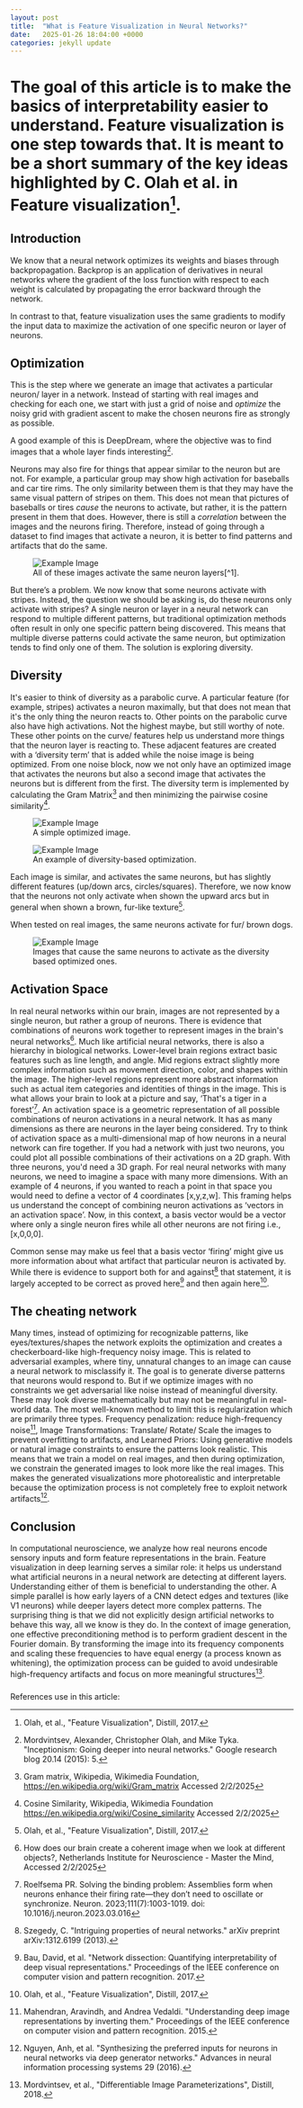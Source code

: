 ```yaml
---
layout: post
title:  "What is Feature Visualization in Neural Networks?"
date:   2025-01-26 18:04:00 +0000
categories: jekyll update
---
```

# The goal of this article is to make the basics of interpretability easier to understand. Feature visualization is one step towards that. It is meant to be a short summary of the key ideas highlighted by C. Olah et al. in Feature visualization[^1].

## Introduction 
We know that a neural network optimizes its weights and biases through backpropagation. Backprop is an application of derivatives in neural networks where the gradient of the loss function with respect to each weight is calculated by propagating the error backward through the network. 

In contrast to that, feature visualization uses the same gradients to modify the input data to maximize the activation of one specific neuron or layer of neurons. 

## Optimization
This is the step where we generate an image that activates a particular neuron/ layer in a network. Instead of starting with real images and checking for each one, we start with just a grid of noise and *optimize* the noisy grid with gradient ascent to make the chosen neurons fire as strongly as possible.

A good example of this is DeepDream, where the objective was to find images that a whole layer finds interesting[^2].

Neurons may also fire for things that appear similar to the neuron but are not. For example, a particular group may show high activation for baseballs and car tire rims. The only similarity between them is that they may have the same visual pattern of stripes on them. This does not mean that pictures of baseballs or tires *cause* the neurons to activate, but rather, it is the pattern present in them that does. However, there is still a *correlation* between the images and the neurons firing. Therefore, instead of going through a dataset to find images that activate a neuron, it is better to find patterns and artifacts that do the same.

<figure>
  <img src="/2025_01_26_feature_visualization/baseball.png" alt="Example Image">
  <figcaption>All of these images activate the same neuron layers[^1].</figcaption>
</figure>


But there’s a problem. We now know that some neurons activate with stripes. Instead, the question we should be asking is, do these neurons only activate with stripes? A single neuron or layer in a neural network can respond to multiple different patterns, but traditional optimization methods often result in only one specific pattern being discovered. This means that multiple diverse patterns could activate the same neuron, but optimization tends to find only one of them. The solution is exploring diversity.

## Diversity
It's easier to think of diversity as a parabolic curve. A particular feature (for example, stripes) activates a neuron maximally, but that does not mean that it's the only thing the neuron reacts to. Other points on the parabolic curve also have high activations. Not the highest maybe, but still worthy of note. These other points on the curve/ features help us understand more things that the neuron layer is reacting to. These adjacent features are created with a ‘diversity term’ that is added while the noise image is being optimized. From one noise block, now we not only have an optimized image that activates the neurons but also a second image that activates the neurons but is different from the first. The diversity term is implemented by calculating the Gram Matrix[^3] and then minimizing the pairwise cosine similarity[^4]. 

<figure>
  <img src="2025_01_26_feature_visualization/pre_optimization.png" alt="Example Image">
  <figcaption>A simple optimized image.</figcaption>
</figure> 

<figure>
  <img src="2025_01_26_feature_visualization/simple_optimization.png" alt="Example Image">
  <figcaption>An example of diversity-based optimization.</figcaption>
</figure> 

Each image is similar, and activates the same neurons, but has slightly different features (up/down arcs, circles/squares). Therefore, we now know that the neurons not only activate when shown the upward arcs but in general when shown a brown, fur-like texture[^1].

When tested on real images, the same neurons activate for fur/ brown dogs.  

<figure>
  <img src="2025_01_26_feature_visualization/dogs.png" alt="Example Image">
  <figcaption>Images that cause the same neurons to activate as the diversity based optimized ones.</figcaption>
</figure> 

## Activation Space
In real neural networks within our brain, images are not represented by a single neuron, but rather a group of neurons. There is evidence that combinations of neurons work together to represent images in the brain's neural networks[^5].
Much like artificial neural networks, there is also a hierarchy in biological networks. Lower-level brain regions extract basic features such as line length, and angle. Mid regions extract slightly more complex information such as movement direction, color, and shapes within the image. The higher-level regions represent more abstract information such as actual item categories and identities of things in the image. This is what allows your brain to look at a picture and say, ‘That's a tiger in a forest’[^6]. An activation space is a geometric representation of all possible combinations of neuron activations in a neural network. It has as many dimensions as there are neurons in the layer being considered. Try to think of activation space as a multi-dimensional map of how neurons in a neural network can fire together. If you had a network with just two neurons, you could plot all possible combinations of their activations on a 2D graph. With three neurons, you'd need a 3D graph. For real neural networks with many neurons, we need to imagine a space with many more dimensions. With an example of 4 neurons, if you wanted to reach a point in that space you would need to define a vector of 4 coordinates [x,y,z,w]. This framing helps us understand the concept of combining neuron activations as ‘vectors in an activation space’. Now, in this context, a basis vector would be a vector where only a single neuron fires while all other neurons are not firing i.e., [x,0,0,0]. 

Common sense may make us feel that a basis vector ‘firing’ might give us more information about what artifact that particular neuron is activated by. While there is evidence to support both for and against[^7] that statement, it is largely accepted to be correct as proved here[^8] and then again here[^1]. 

## The cheating network
Many times, instead of optimizing for recognizable patterns, like eyes/textures/shapes the network exploits the optimization and creates a checkerboard-like high-frequency noisy image. This is related to adversarial examples, where tiny, unnatural changes to an image can cause a neural network to misclassify it. The goal is to generate diverse patterns that neurons would respond to. But if we optimize images with no constraints we get adversarial like noise instead of meaningful diversity. These may look diverse mathematically but may not be meaningful in real-world data. The most well-known method to limit this is regularization which are primarily three types. Frequency penalization: reduce high-frequency noise[^9], Image Transformations: Translate/ Rotate/ Scale the images to prevent overfitting to artifacts, and Learned Priors: Using generative models or natural image constraints to ensure the patterns look realistic. This means that we train a model on real images, and then during optimization, we constrain the generated images to look more like the real images. This makes the generated visualizations more photorealistic and interpretable because the optimization process is not completely free to exploit network artifacts[^10].

## Conclusion
In computational neuroscience, we analyze how real neurons encode sensory inputs and form feature representations in the brain. Feature visualization in deep learning serves a similar role: it helps us understand what artificial neurons in a neural network are detecting at different layers. Understanding either of them is beneficial to understanding the other. A simple parallel is how early layers of a CNN detect edges and textures (like V1 neurons) while deeper layers detect more complex patterns. The surprising thing is that we did not explicitly design artificial networks to behave this way, all we know is they do. In the context of image generation, one effective preconditioning method is to perform gradient descent in the Fourier domain. By transforming the image into its frequency components and scaling these frequencies to have equal energy (a process known as whitening), the optimization process can be guided to avoid undesirable high-frequency artifacts and focus on more meaningful structures[^11]. 


### 
References use in this article:

[^1]: Olah, et al., "Feature Visualization", Distill, 2017.

[^2]: Mordvintsev, Alexander, Christopher Olah, and Mike Tyka. "Inceptionism: Going deeper into neural networks." Google research blog 20.14 (2015): 5.

[^3]: Gram matrix, Wikipedia, Wikimedia Foundation, https://en.wikipedia.org/wiki/Gram_matrix Accessed 2/2/2025

[^4]: Cosine Similarity, Wikipedia, Wikimedia Foundation https://en.wikipedia.org/wiki/Cosine_similarity Accessed 2/2/2025

[^5]: How does our brain create a coherent image when we look at different objects?, Netherlands Institute for Neuroscience - Master the Mind, Accessed 2/2/2025

[^6]: Roelfsema PR. Solving the binding problem: Assemblies form when neurons enhance their firing rate—they don’t need to oscillate or synchronize. Neuron. 2023;111(7):1003-1019. doi: 10.1016/j.neuron.2023.03.016

[^7]: Szegedy, C. "Intriguing properties of neural networks." arXiv preprint arXiv:1312.6199 (2013).

[^8]: Bau, David, et al. "Network dissection: Quantifying interpretability of deep visual representations." Proceedings of the IEEE conference on computer vision and pattern recognition. 2017.

[^9]: Mahendran, Aravindh, and Andrea Vedaldi. "Understanding deep image representations by inverting them." Proceedings of the IEEE conference on computer vision and pattern recognition. 2015.

[^10]: Nguyen, Anh, et al. "Synthesizing the preferred inputs for neurons in neural networks via deep generator networks." Advances in neural information processing systems 29 (2016).

[^11]: Mordvintsev, et al., "Differentiable Image Parameterizations", Distill, 2018.

